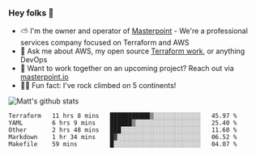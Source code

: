 

### Hey folks 👋

- ⛅️ I'm the owner and operator of [Masterpoint](https://masterpoint.io) - We're a professional services company focused on Terraform and AWS
- 💬 Ask me about AWS, my open source [Terraform work](https://github.com/masterpointio?q=terraform&type=&language=hcl), or anything DevOps
- 🔨 Want to work together on an upcoming project? Reach out via [masterpoint.io](https://masterpoint.io)
- 🧗‍♂️ Fun fact: I've rock climbed on 5 continents! 


![Matt's github stats](https://github-readme-stats.vercel.app/api?username=Gowiem&count_private=true&theme=cobalt&show_icons=true)

<!--START_SECTION:waka-->
```text
Terraform   11 hrs 8 mins   ███████████▒░░░░░░░░░░░░░   45.97 % 
YAML        6 hrs 9 mins    ██████▒░░░░░░░░░░░░░░░░░░   25.40 % 
Other       2 hrs 48 mins   ███░░░░░░░░░░░░░░░░░░░░░░   11.60 % 
Markdown    1 hr 34 mins    █▓░░░░░░░░░░░░░░░░░░░░░░░   06.52 % 
Makefile    59 mins         █░░░░░░░░░░░░░░░░░░░░░░░░   04.07 % 
```
<!--END_SECTION:waka-->
